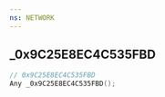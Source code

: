 ```yaml
---
ns: NETWORK
---
```

## _0x9C25E8EC4C535FBD

```c
// 0x9C25E8EC4C535FBD
Any _0x9C25E8EC4C535FBD();
```

